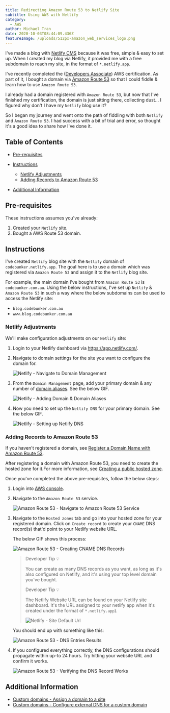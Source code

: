 ```yaml
---
title: Redirecting Amazon Route 53 to Netlify Site
subtitle: Using AWS with Netlify
category:
  - AWS
author: Michael Tran
date: 2020-10-03T08:44:09.436Z
featureImage: /uploads/512px-amazon_web_services_logo.png
---
```

I've made a blog with [Netlify CMS](https://www.netlifycms.org/docs/start-with-a-template/) because it was free, simple & easy to set up. When I created my blog via Netlify, it provided me with a free subdomain to reach my site, in the format of `*.netlify.app`.

I've recently completed the ([Developers Associate](https://aws.amazon.com/certification/certified-developer-associate/)) AWS certification. As part of it, I bought a domain via [Amazon Route 53](https://aws.amazon.com/route53/) so that I could fiddle & learn how to use `Amazon Route 53`.

I already had a domain registered with `Amazon Route 53`, but now that I've finished my certification, the domain is just sitting there, collecting dust... I figured why don't I have my `Netlify` blog use it?

So I began my journey and went onto the path of fiddling with both `Netlify` and `Amazon Route 53`. I had success with a bit of trial and error, so thought it's a good idea to share how I've done it.

## Table of Contents

* [Pre-requisites](#pre-requisites)
* [Instructions](#instructions)

  * [Netlify Adjustments](#netlify-adjustments)
  * [Adding Records to Amazon Route 53](#adding-records-to-amazon-route-53)
* [Additional Information](#additional-information)

## Pre-requisites

These instructions assumes you've already:

1. Created your `Netlify` site.
2. Bought a AWS Route 53 domain.

## Instructions

I've created `Netlify` blog site with the `Netlify` domain of `codebunker.netlify.app`. The goal here is to use a domain which was registered via `Amazon Route 53` and assign it to the `Netlify` blog site.

For example, the main domain I've bought from `Amazon Route 53` is `codebunker.com.au`. Using the below instructions, I've set up `Netlify` & `Amazon Route 53` in such a way where the below subdomains can be used to access the Netlify site:

* `blog.codebunker.com.au`
* `www.blog.codebunker.com.au`

### Netlify Adjustments

We'll make configuration adjustments on our `Netlify` site:

1. Login to your Netlify dashboard via <https://app.netlify.com/>.
2. Navigate to domain settings for the site you want to configure the domain for.

   ![Netlify - Navigate to Domain Management](/uploads/netlify-navigate-to-domain-management.gif "Netlify - Navigate to Domain Management")
3. From the `Domain Management` page, add your primary domain & any number of [domain aliases](https://docs.netlify.com/domains-https/custom-domains/#definitions). See the below GIF.

   ![Netlify - Adding Domain & Domain Aliases](/uploads/netlify-adding-domain-domain-aliases.gif "Netlify - Adding Domain & Domain Aliases")
4. Now you need to set up the `Netlify DNS` for your primary domain. See the below GIF.

   ![Netlify - Setting up Netlify DNS](/uploads/netlify-setting-up-netlify-dns.gif "Netlify - Setting up Netlify DNS")

### Adding Records to Amazon Route 53

If you haven't registered a domain, see [Register a Domain Name with Amazon Route 53](https://aws.amazon.com/getting-started/hands-on/get-a-domain/).

After registering a domain with Amazon Route 53, you need to create the hosted zone for it.For more information, see [Creating a public hosted zone](https://docs.aws.amazon.com/Route53/latest/DeveloperGuide/CreatingHostedZone.html).

Once you've completed the above pre-requisites, follow the below steps:

1. Login into [AWS console](https://console.aws.amazon.com/console/home?nc2=h_ct&src=header-signin).
2. Navigate to the `Amazon Route 53` service.

   ![Amazon Route 53 - Navigate to Amazon Route 53 Service](/uploads/amazon-route-53-navigate-to-amazon-route-53.gif "Amazon Route 53 - Navigate to Amazon Route 53 Service")
3. Navigate to the `Hosted zones` tab and go into your hosted zone for your registered domain. Click on `Create record` to create your `CNAME` DNS record(s) that'd point to your Netlify website URL.

   The below GIF shows this process:

   ![Amazon Route 53 - Creating CNAME DNS Records](/uploads/amazon-route-53-creating-cname-dns-records.gif "Amazon Route 53 - Creating CNAME DNS Records")

   > Developer Tip 💡
   >
   > You can create as many DNS records as you want, as long as it's also configured on Netlify, and it's using your top level domain you've bought.
   >
   > Developer Tip 💡
   >
   > The Netlify Website URL can be found on your Netlify site dashboard. It's the URL assigned to your netlify app when it's created under the format of `*.netlify.app`).
   >
   > ![Netlify - Site Default Url](/uploads/netlify-site-default-url.jpg "Netlify - Site Default Url")

   You should end up with something like this:

   ![Amazon Route 53 - DNS Entries Results](/uploads/amazon-route-53-dns-entries-results.jpg "Amazon Route 53 - DNS Entries Results")
4. If you configured everything correctly, the DNS configurations should propagate within up-to 24 hours. Try hitting your website URL and confirm it works.

   ![Amazon Route 53 - Verifying the DNS Record Works](/uploads/amazon-route-53-verifying-the-dns-record-works.jpg "Amazon Route 53 - Verifying the DNS Record Works")

## Additional Information

* [Custom domains - Assign a domain to a site](https://docs.netlify.com/domains-https/custom-domains/#assign-a-domain-to-a-site)
* [Custom domains - Configure external DNS for a custom domain](https://docs.netlify.com/domains-https/custom-domains/configure-external-dns)
